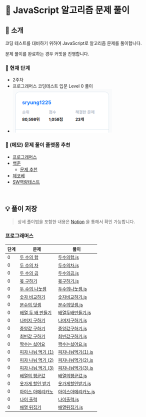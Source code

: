 # 🤮 JavaScript 알고리즘 문제 풀이

## 👋 소개

코딩 테스트를 대비하기 위하여 JavaScript로 알고리즘 문제를 풀이합니다.

문제 풀이를 완료하는 경우 커밋을 진행합니다.

### 🌱 현재 단계
- 2주차
- 프로그래머스 코딩테스트 입문 Level 0 풀이
- ![프로그래머스 현재 상태](./assets/status_programmers.PNG)

### 🎒 (메모) 문제 풀이 플랫폼 추천
- [프로그래머스](https://programmers.co.kr/)
- [백준](https://www.acmicpc.net/step)
  - [문제 추천](https://devjeong.com/algorithm/algorithm-1/#코딩-테스트-대비-백준-문제-추천)
- [제코베](https://paullab.co.kr/codefestival.html)
- [SW역량테스트](https://swexpertacademy.com/main/capacityTest/main.do)

<br>

## 💡 풀이 저장

> 상세 풀이법을 포함한 내용은 [Notion](https://eve1225.notion.site/7d0a802bb0da46fda1dec663bd41efb9?v=4bda3b722aab427d90e1a3fcc6facf2c) 을 통해서 확인 가능합니다.

### 프로그래머스
| 단계 | 문제 | 풀이 |
| ---- | ------- | ------- |
| 0 | [두 수의 합](https://school.programmers.co.kr/learn/courses/30/lessons/120802) | [두수의합.js](./Level0/두수의합.js)
| 0 | [두 수의 차](https://school.programmers.co.kr/learn/courses/30/lessons/120803) | [두수의차.js](./Level0/두수의차.js)
| 0 | [두 수의 곱](https://school.programmers.co.kr/learn/courses/30/lessons/120804) | [두수의곱.js](./Level0/두수의곱.js)
| 0 | [몫 구하기](https://school.programmers.co.kr/learn/courses/30/lessons/120805) | [몫구하기.js](./Level0/몫구하기.js)
| 0 | [두 수의 나눗셈](https://school.programmers.co.kr/learn/courses/30/lessons/120806) | [두수의나눗셈.js](./Level0/두수의나눗셈.js)
| 0 | [숫자 비교하기](https://school.programmers.co.kr/learn/courses/30/lessons/120807) | [숫자비교하기.js](./Level0/숫자비교하기.js)
| 0 | [분수의 덧셈](https://school.programmers.co.kr/learn/courses/30/lessons/120808) | [분수의덧셈.js](./Level0/분수의덧셈.js)
| 0 | [배열 두 배 만들기](https://school.programmers.co.kr/learn/courses/30/lessons/120809) | [배열두배만들기.js](./Level0/배열두배만들기.js)
| 0 | [나머지 구하기](https://school.programmers.co.kr/learn/courses/30/lessons/120810) | [나머지구하기.js](./Level0/나머지구하기.js)
| 0 | [중앙값 구하기](https://school.programmers.co.kr/learn/courses/30/lessons/120811) | [중앙값구하기.js](./Level0/중앙값구하기.js)
| 0 | [최빈값 구하기](https://school.programmers.co.kr/learn/courses/30/lessons/120812) | [최빈값구하기.js](./Level0/최빈값구하기.js)
| 0 | [짝수는 싫어요](https://school.programmers.co.kr/learn/courses/30/lessons/120813) | [짝수는싫어요.js](./Level0/짝수는싫어요.js)
| 0 | [피자 나눠 먹기 (1)](https://school.programmers.co.kr/learn/courses/30/lessons/120814) | [피자나눠먹기(1).js](./Level0/피자나눠먹기(1).js)
| 0 | [피자 나눠 먹기 (2)](https://school.programmers.co.kr/learn/courses/30/lessons/120815) | [피자나눠먹기(2).js](./Level0/피자나눠먹기(2).js)
| 0 | [피자 나눠 먹기 (3)](https://school.programmers.co.kr/learn/courses/30/lessons/120816) | [피자나눠먹기(3).js](./Level0/피자나눠먹기(3).js)
| 0 | [배열의 평균값](https://school.programmers.co.kr/learn/courses/30/lessons/120817) | [배열의평균값.js](./Level0/배열의평균값.js)
| 0 | [옷가게 할인 받기](https://school.programmers.co.kr/learn/courses/30/lessons/120818) | [옷가게할인받기.js](./Level0/옷가게할인받기.js)
| 0 | [아이스 아메리카노](https://school.programmers.co.kr/learn/courses/30/lessons/120819) | [아이스아메리카노.js](./Level0/아이스아메리카노.js)
| 0 | [나이 출력](https://school.programmers.co.kr/learn/courses/30/lessons/120820) | [나이출력.js](./Level0/나이출력.js)
| 0 | [배열 뒤집기](https://school.programmers.co.kr/learn/courses/30/lessons/120821) | [배열뒤집기.js](./Level0/배열뒤집기.js)